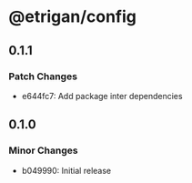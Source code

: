 # @etrigan/config

## 0.1.1

### Patch Changes

- e644fc7: Add package inter dependencies

## 0.1.0

### Minor Changes

- b049990: Initial release
